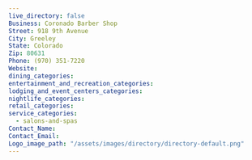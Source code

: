 ```yaml
---
live_directory: false
Business: Coronado Barber Shop
Street: 918 9th Avenue
City: Greeley
State: Colorado
Zip: 80631
Phone: (970) 351-7220
Website:
dining_categories:
entertainment_and_recreation_categories:
lodging_and_event_centers_categories:
nightlife_categories:
retail_categories:
service_categories:
  - salons-and-spas
Contact_Name:
Contact_Email:
Logo_image_path: "/assets/images/directory/directory-default.png"
---
```



